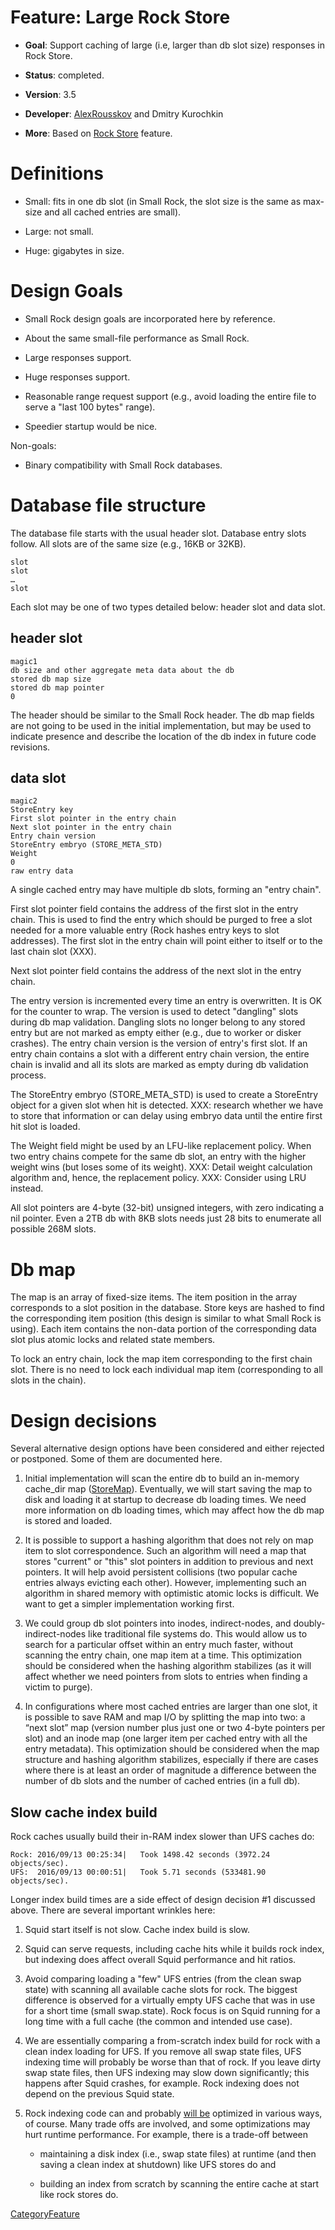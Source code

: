 # Feature: Large Rock Store

  - **Goal**: Support caching of large (i.e, larger than db slot size)
    responses in Rock Store.

  - **Status**: completed.

  - **Version**: 3.5

  - **Developer**:
    [AlexRousskov](https://wiki.squid-cache.org/Features/LargeRockStore/AlexRousskov#)
    and Dmitry Kurochkin

  - **More**: Based on [Rock
    Store](https://wiki.squid-cache.org/Features/LargeRockStore/Features/RockStore#)
    feature.

# Definitions

  - Small: fits in one db slot (in Small Rock, the slot size is the same
    as max-size and all cached entries are small).

  - Large: not small.

  - Huge: gigabytes in size.

# Design Goals

  - Small Rock design goals are incorporated here by reference.

  - About the same small-file performance as Small Rock.

  - Large responses support.

  - Huge responses support.

  - Reasonable range request support (e.g., avoid loading the entire
    file to serve a "last 100 bytes" range).

  - Speedier startup would be nice.

Non-goals:

  - Binary compatibility with Small Rock databases.

# Database file structure

The database file starts with the usual header slot. Database entry
slots follow. All slots are of the same size (e.g., 16KB or 32KB).

    slot
    slot
    …
    slot

Each slot may be one of two types detailed below: header slot and data
slot.

## header slot

    magic1
    db size and other aggregate meta data about the db
    stored db map size
    stored db map pointer
    0

The header should be similar to the Small Rock header. The db map fields
are not going to be used in the initial implementation, but may be used
to indicate presence and describe the location of the db index in future
code revisions.

## data slot

    magic2
    StoreEntry key
    First slot pointer in the entry chain
    Next slot pointer in the entry chain
    Entry chain version
    StoreEntry embryo (STORE_META_STD)
    Weight
    0
    raw entry data

A single cached entry may have multiple db slots, forming an "entry
chain".

First slot pointer field contains the address of the first slot in the
entry chain. This is used to find the entry which should be purged to
free a slot needed for a more valuable entry (Rock hashes entry keys to
slot addresses). The first slot in the entry chain will point either to
itself or to the last chain slot (XXX).

Next slot pointer field contains the address of the next slot in the
entry chain.

The entry version is incremented every time an entry is overwritten. It
is OK for the counter to wrap. The version is used to detect "dangling"
slots during db map validation. Dangling slots no longer belong to any
stored entry but are not marked as empty either (e.g., due to worker or
disker crashes). The entry chain version is the version of entry's first
slot. If an entry chain contains a slot with a different entry chain
version, the entire chain is invalid and all its slots are marked as
empty during db validation process.

The StoreEntry embryo (STORE\_META\_STD) is used to create a StoreEntry
object for a given slot when hit is detected. XXX: research whether we
have to store that information or can delay using embryo data until the
entire first hit slot is loaded.

The Weight field might be used by an LFU-like replacement policy. When
two entry chains compete for the same db slot, an entry with the higher
weight wins (but loses some of its weight). XXX: Detail weight
calculation algorithm and, hence, the replacement policy. XXX: Consider
using LRU instead.

All slot pointers are 4-byte (32-bit) unsigned integers, with zero
indicating a nil pointer. Even a 2TB db with 8KB slots needs just 28
bits to enumerate all possible 268M slots.

# Db map

The map is an array of fixed-size items. The item position in the array
corresponds to a slot position in the database. Store keys are hashed to
find the corresponding item position (this design is similar to what
Small Rock is using). Each item contains the non-data portion of the
corresponding data slot plus atomic locks and related state members.

To lock an entry chain, lock the map item corresponding to the first
chain slot. There is no need to lock each individual map item
(corresponding to all slots in the chain).

# Design decisions

Several alternative design options have been considered and either
rejected or postponed. Some of them are documented here.

1.  Initial implementation will scan the entire db to build an in-memory
    cache\_dir map
    ([StoreMap](https://wiki.squid-cache.org/Features/LargeRockStore/StoreMap#)).
    Eventually, we will start saving the map to disk and loading it at
    startup to decrease db loading times. We need more information on db
    loading times, which may affect how the db map is stored and loaded.

2.  It is possible to support a hashing algorithm that does not rely on
    map item to slot correspondence. Such an algorithm will need a map
    that stores "current" or "this" slot pointers in addition to
    previous and next pointers. It will help avoid persistent collisions
    (two popular cache entries always evicting each other). However,
    implementing such an algorithm in shared memory with optimistic
    atomic locks is difficult. We want to get a simpler implementation
    working first.

3.  We could group db slot pointers into inodes, indirect-nodes, and
    doubly-indirect-nodes like traditional file systems do. This would
    allow us to search for a particular offset within an entry much
    faster, without scanning the entry chain, one map item at a time.
    This optimization should be considered when the hashing algorithm
    stabilizes (as it will affect whether we need pointers from slots to
    entries when finding a victim to purge).

4.  In configurations where most cached entries are larger than one
    slot, it is possible to save RAM and map I/O by splitting the map
    into two: a “next slot” map (version number plus just one or two
    4-byte pointers per slot) and an inode map (one larger item per
    cached entry with all the entry metadata). This optimization should
    be considered when the map structure and hashing algorithm
    stabilizes, especially if there are cases where there is at least an
    order of magnitude a difference between the number of db slots and
    the number of cached entries (in a full db).

## Slow cache index build

Rock caches usually build their in-RAM index slower than UFS caches do:

    Rock: 2016/09/13 00:25:34|   Took 1498.42 seconds (3972.24 objects/sec).
    UFS:  2016/09/13 00:00:51|   Took 5.71 seconds (533481.90 objects/sec).

Longer index build times are a side effect of design decision \#1
discussed above. There are several important wrinkles here:

1.  Squid start itself is not slow. Cache index build is slow.

2.  Squid can serve requests, including cache hits while it builds rock
    index, but indexing does affect overall Squid performance and hit
    ratios.

3.  Avoid comparing loading a "few" UFS entries (from the clean swap
    state) with scanning all available cache slots for rock. The biggest
    difference is observed for a virtually empty UFS cache that was in
    use for a short time (small swap.state). Rock focus is on Squid
    running for a long time with a full cache (the common and intended
    use case).

4.  We are essentially comparing a from-scratch index build for rock
    with a clean index loading for UFS. If you remove all swap state
    files, UFS indexing time will probably be worse than that of rock.
    If you leave dirty swap state files, then UFS indexing may slow down
    significantly; this happens after Squid crashes, for example. Rock
    indexing does not depend on the previous Squid state.

5.  Rock indexing code can and probably [will
    be](https://wiki.squid-cache.org/Features/LargeRockStore/SquidFaq/AboutSquid#How_to_add_a_new_Squid_feature.2C_enhance.2C_of_fix_something.3F)
    optimized in various ways, of course. Many trade offs are involved,
    and some optimizations may hurt runtime performance. For example,
    there is a trade-off between
    
      - maintaining a disk index (i.e., swap state files) at runtime
        (and then saving a clean index at shutdown) like UFS stores do
        and
    
      - building an index from scratch by scanning the entire cache at
        start like rock stores do.

[CategoryFeature](https://wiki.squid-cache.org/Features/LargeRockStore/CategoryFeature#)
